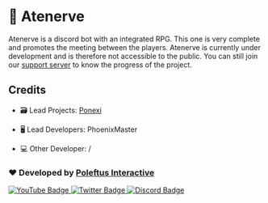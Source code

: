 # 🧙 Atenerve

Atenerve is a discord bot with an integrated RPG. This one is very complete and promotes the meeting between the players. Atenerve is currently under development and is therefore not accessible to the public. You can still join our [support server](https://discord.gg/CrQ7UTN8am) to know the progress of the project.

## Credits

* 🗃️ Lead Projects: [Ponexi](https://github.com/PoNexiOFF)
* <p>🖥️ Lead Developers: PhoenixMaster</h3>
* <p>💻 Other Developer: /</h3>

### ❤️ Developed by [Poleftus Interactive](https://discord.gg/CrQ7UTN8am)

<div id="badges">
  <a href="https://www.youtube.com/@poleftusinteractive/">
    <img src="https://img.shields.io/badge/YouTube-red?style=for-the-badge&logo=youtube&logoColor=white" alt="YouTube Badge"/>
  </a>
  <a href="https://twitter.com/poleftus">
    <img src="https://img.shields.io/badge/Twitter-blue?style=for-the-badge&logo=twitter&logoColor=white" alt="Twitter Badge"/>
  </a>
    <a href="[https://twitter.com/poleftus](https://discord.gg/CrQ7UTN8am)">
    <img src="https://img.shields.io/badge/Discord-grey?style=for-the-badge&logo=discord&logoColor=white" alt="Discord Badge"/>
  </a>
</div>
